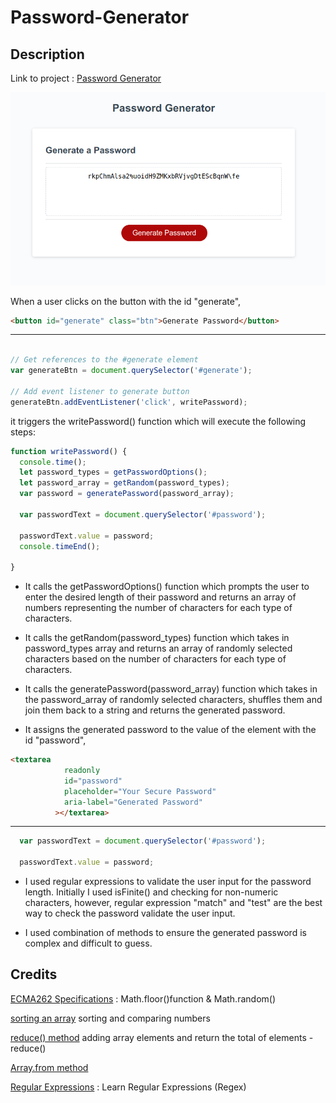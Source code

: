# Password-Generator

## Description 

Link to project : [Password Generator](https://niwantha33.github.io/Password-Generator/)

![page](./assets/images/front-page.png)


When a user clicks on the button with the id "generate", 
```html
<button id="generate" class="btn">Generate Password</button>
```
----

```JavaScript

// Get references to the #generate element
var generateBtn = document.querySelector('#generate');

// Add event listener to generate button
generateBtn.addEventListener('click', writePassword);
```
it triggers the writePassword() function which will execute the following steps:

```Javascript
function writePassword() {
  console.time();
  let password_types = getPasswordOptions();
  let password_array = getRandom(password_types);
  var password = generatePassword(password_array);

  var passwordText = document.querySelector('#password');

  passwordText.value = password;
  console.timeEnd();

}
```


- It calls the getPasswordOptions() function which prompts the user to enter the desired length of their          password   and returns an array of numbers representing the number of characters for each type of characters.

-   It calls the getRandom(password_types) function which takes in password_types array and returns an array of randomly selected characters based on the number of characters for each type of characters.

-   It calls the generatePassword(password_array) function which takes in the password_array of randomly selected characters, shuffles them and join them back to a string and returns the generated password.

-   It assigns the generated password to the value of the element with the id "password",

```html
<textarea
            readonly
            id="password"
            placeholder="Your Secure Password"
            aria-label="Generated Password"
          ></textarea>
```
----

```JavaScript
  var passwordText = document.querySelector('#password');

  passwordText.value = password;
```
- I used regular expressions to validate the user input for the password length. Initially I used  isFinite() and checking for non-numeric characters, however, regular expression "match" and "test" are the best way to check the password validate the user input.

- I used combination of methods to ensure the generated password is complex and difficult to guess.


## Credits 
[ECMA262 Specifications](https://tc39.es/ecma262/multipage/numbers-and-dates.html#sec-math.random) : Math.floor()function & Math.random()

[sorting an array](https://developer.mozilla.org/en-US/docs/Web/JavaScript/Reference/Global_Objects/Array/sort) sorting and comparing numbers

[reduce() method](https://developer.mozilla.org/en-US/docs/Web/JavaScript/Reference/Global_Objects/Array/reduce) adding array elements and return the total of elements -  reduce()

[Array.from method](https://developer.mozilla.org/en-US/docs/Web/JavaScript/Reference/Global_Objects/Array/from#specifications)

[Regular Expressions](https://www.youtube.com/watch?v=ZfQFUJhPqMM) : Learn Regular Expressions (Regex) 